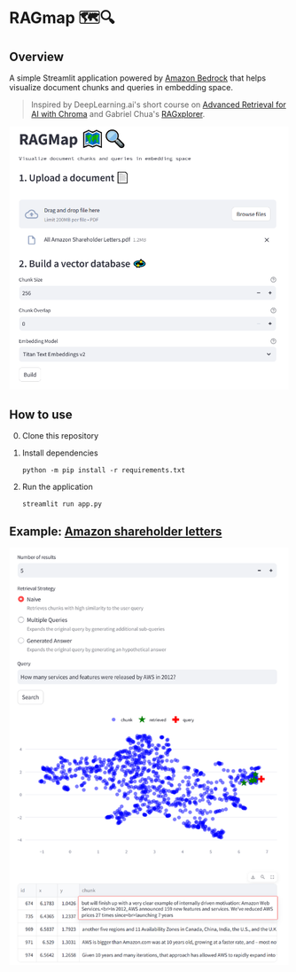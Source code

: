 # RAGmap 🗺️🔍

## Overview

A simple Streamlit application powered by [Amazon Bedrock](https://aws.amazon.com/bedrock/) that helps visualize document chunks and queries in embedding space.

> Inspired by DeepLearning.ai's short course on [Advanced Retrieval for AI with Chroma](https://www.deeplearning.ai/short-courses/advanced-retrieval-for-ai/) and Gabriel Chua's [RAGxplorer](https://github.com/gabrielchua/RAGxplorer).

![RAGmap](images/ragmap.png)

## How to use

0. Clone this repository

1. Install dependencies

	```
	python -m pip install -r requirements.txt
	```

2. Run the application

	```
	streamlit run app.py
	```

## Example: [Amazon shareholder letters](https://medium.com/@austenallred/every-amazon-shareholder-letter-as-downloadable-pdf-4eb2ae886018)

![Amazon shareholder letters](images/amazon_shareholder_letters.png)
